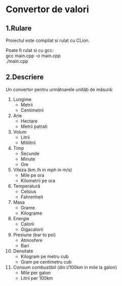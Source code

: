# Convertor de valori

## 1.Rulare
Proiectul este compilat si rulat cu CLion.

Poate fi rulat si cu gcc: <br>
 gcc main.cpp -o main.cpp <br>
 ./main.cpp

## 2.Descriere
Un convertor pentru următoarele unități de măsură:

1. Lungime
   - Metrii
   - Centimetrii
2. Arie
   - Hectare
   - Metrii patrati
3. Volum
   - Litrii
   - Mililitrii
4. Timp
   - Secunde
   - Minute
   - Ore
5. Viteza (km /h in mph in m/s)
   - Mile pe ora
   - Kilometrii pe ora
6. Temperatură
   - Celsius
   - Fahrenheit
7. Masa
   - Grame
   - Kilograme
8. Energie
   - Calorii
   - Gigacalorii
9. Presiune (bar to psi)
   - Atmosfere 
   - Bari
10. Densitate
    - Kilogram pe metru cub
    - Gram pe centimetru cub
11. Consum combustibil (din l/100km in mile la galon)
    - Mile per galon
    - Litrii per 100km